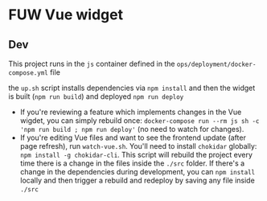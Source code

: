 # FUW Vue widget

## Dev

This project runs in the `js` container defined in the `ops/deployment/docker-compose.yml` file

the `up.sh` script installs dependencies via `npm install` and then the widget is built (`npm run build`) and deployed `npm run deploy`

- If you're reviewing a feature which implements changes in the Vue wigdet, you can simply rebuild once: `docker-compose run --rm js sh -c 'npm run build ; npm run deploy'` (no need to watch for changes).
- If you're editing Vue files and want to see the frontend update (after page refresh), run `watch-vue.sh`. You'll need to install `chokidar` globally: `npm install -g chokidar-cli`. This script will rebuild the project every time there is a change in the files inside the `./src` folder. If there's a change in the dependencies during development, you can `npm install` locally and then trigger a rebuild and redeploy by saving any file inside `./src`